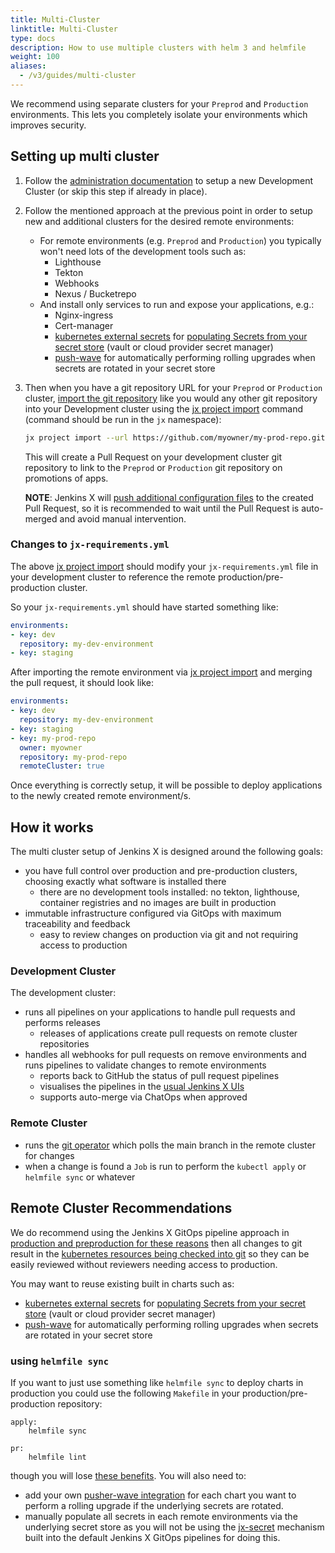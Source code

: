 ```yaml
---
title: Multi-Cluster
linktitle: Multi-Cluster
type: docs
description: How to use multiple clusters with helm 3 and helmfile
weight: 100
aliases:
  - /v3/guides/multi-cluster
---
```



We recommend using separate clusters for your `Preprod` and `Production` environments. This lets you completely isolate your environments which improves security.

## Setting up multi cluster

1. Follow the [administration documentation](/v3/admin/platform/) to setup a new Development Cluster (or skip this step if already in place). 

2. Follow the mentioned approach at the previous point in order to setup new and additional clusters for the desired remote environments:
    * For remote environments (e.g. `Preprod` and `Production`) you typically won't need lots of the development tools such as:
      * Lighthouse
      * Tekton
      * Webhooks
      * Nexus / Bucketrepo
    * And install only services to run and expose your applications, e.g.:
      * Nginx-ingress
      * Cert-manager
      * [kubernetes external secrets](https://github.com/external-secrets/kubernetes-external-secrets) for [populating Secrets from your secret store](/v3/admin/setup/secrets/) (vault or cloud provider secret manager)
      * [push-wave](https://github.com/jenkins-x-charts/pusher-wave#wave) for automatically performing rolling upgrades when secrets are rotated in your secret store

3. Then when you have a git repository URL for your `Preprod` or `Production` cluster, [import the git repository](/v3/develop/create-project/#import-an-existing-project) like you would any other git repository into your Development cluster using the [jx project import](https://github.com/jenkins-x/jx-project/blob/master/docs/cmd/project_import.md) command (command should be run in the `jx` namespace):
    
    ```bash 
    jx project import --url https://github.com/myowner/my-prod-repo.git
    ```
    
    This will create a Pull Request on your development cluster git repository to link to the `Preprod` or `Production` git repository on promotions of apps.
     
    **NOTE**: Jenkins X will [push additional configuration files](/v3/about/how-it-works/#importing--creating-quickstarts) to the created Pull Request, so it is recommended to wait until the Pull Request is auto-merged and avoid manual intervention.

### Changes to `jx-requirements.yml`

The above [jx project import](https://github.com/jenkins-x/jx-project/blob/master/docs/cmd/project_import.md) should modify your `jx-requirements.yml` file in your development cluster to reference the remote production/pre-production cluster.

So your `jx-requirements.yml` should have started something like:

```yaml 
environments:
- key: dev
  repository: my-dev-environment
- key: staging                                                   
```                                                              

After importing the remote environment via [jx project import](https://github.com/jenkins-x/jx-project/blob/master/docs/cmd/project_import.md) and merging the pull request, it should look like: 

```yaml 
environments:
- key: dev
  repository: my-dev-environment
- key: staging
- key: my-prod-repo
  owner: myowner
  repository: my-prod-repo
  remoteCluster: true
``` 


Once everything is correctly setup, it will be possible to deploy applications to the newly created remote environment/s. 




## How it works

The multi cluster setup of Jenkins X is designed around the following goals:

* you have full control over production and pre-production clusters, choosing exactly what software is installed there
  * there are no development tools installed: no tekton, lighthouse, container registries and no images are built in production
* immutable infrastructure configured via GitOps with maximum traceability and feedback
  * easy to review changes on production via git and not requiring access to production
  
  
### Development Cluster

The development cluster:

* runs all pipelines on your applications to handle pull requests and performs releases
  * releases of applications create pull requests on remote cluster repositories
* handles all webhooks for pull requests on remove environments and runs pipelines to validate changes to remote environments
  * reports back to GitHub the status of pull request pipelines 
  * visualises the pipelines in the [usual Jenkins X UIs](/v3/develop/ui/)
  * supports auto-merge via ChatOps when approved

### Remote Cluster

* runs the [git operator](/v3/admin/setup/operator/) which polls the main branch in the remote cluster for changes
* when a change is found a `Job` is run to perform the `kubectl apply` or `helmfile sync` or whatever 


## Remote Cluster Recommendations

We do recommend using the Jenkins X GitOps pipeline approach in [production and preproduction for these reasons](/v3/develop/faq/#why-does-jenkins-x-use-helmfile-template) then all changes to git result in the [kubernetes resources being checked into git](/v3/about/how-it-works/#boot-job) so they can be easily reviewed without reviewers needing access to production.

You may want to reuse existing built in charts such as:

* [kubernetes external secrets](https://github.com/external-secrets/kubernetes-external-secrets) for [populating Secrets from your secret store](/v3/admin/setup/secrets/) (vault or cloud provider secret manager)
* [push-wave](https://github.com/jenkins-x-charts/pusher-wave#wave) for automatically performing rolling upgrades when secrets are rotated in your secret store


### using `helmfile sync`

If you want to just use something like `helmfile sync` to deploy charts in production you could use the following `Makefile` in your production/pre-production repository:

```make 
apply:
    helmfile sync
    
pr:
    helmfile lint
```

though you will lose [these benefits](/v3/develop/faq/#why-does-jenkins-x-use-helmfile-template). You will also need to:

* add your own [pusher-wave integration](https://github.com/jenkins-x-charts/pusher-wave#quick-start) for each chart you want to perform a rolling upgrade if the underlying secrets are rotated.
* manually populate all secrets in each remote environments via the underlying secret store as you will not be using the [jx-secret](https://github.com/jenkins-x/jx-secret) mechanism built into the default Jenkins X GitOps pipelines for doing this. 
